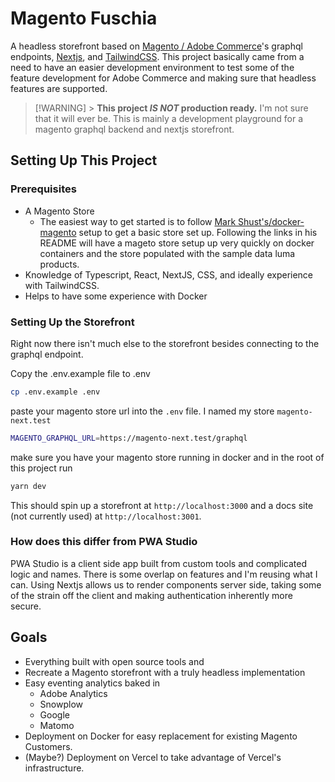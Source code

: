 # Magento Fuschia

A headless storefront based on [Magento / Adobe Commerce](magento)'s graphql endpoints, [Nextjs](nextjs), and [TailwindCSS](tailwlind). This project basically came from a need to have an easier development environment to test some of the feature development for Adobe Commerce and making sure that headless features are supported.

> [!WARNING] > **This project _IS NOT_ production ready.** I'm not sure that it will ever be. This is mainly a development playground for a magento graphql backend and nextjs storefront.

## Setting Up This Project

### Prerequisites

-   A Magento Store
    -   The easiest way to get started is to follow [Mark Shust's/docker-magento](https://github.com/markshust/docker-magento) setup to get a basic store set up. Following the links in his README will have a mageto store setup up very quickly on docker containers and the store populated with the sample data luma products.
-   Knowledge of Typescript, React, NextJS, CSS, and ideally experience with TailwindCSS.
-   Helps to have some experience with Docker

### Setting Up the Storefront

Right now there isn't much else to the storefront besides connecting to the graphql endpoint.

Copy the .env.example file to .env

```bash
cp .env.example .env
```

paste your magento store url into the `.env` file. I named my store `magento-next.test`

```bash
MAGENTO_GRAPHQL_URL=https://magento-next.test/graphql
```

make sure you have your magento store running in docker and in the root of this project run

```bash
yarn dev
```

This should spin up a storefront at `http://localhost:3000` and a docs site (not currently used) at `http://localhost:3001`.

### How does this differ from PWA Studio

PWA Studio is a client side app built from custom tools and complicated logic and names. There is some overlap on features and I'm reusing what I can. Using Nextjs allows us to render components server side, taking some of the strain off the client and making authentication inherently more secure.

## Goals

-   Everything built with open source tools and
-   Recreate a Magento storefront with a truly headless implementation
-   Easy eventing analytics baked in
    -   Adobe Analytics
    -   Snowplow
    -   Google
    -   Matomo
-   Deployment on Docker for easy replacement for existing Magento Customers.
-   (Maybe?) Deployment on Vercel to take advantage of Vercel's infrastructure.

[magento]: https://business.adobe.com/products/magento/magento-commerce.html
[nextjs]: https://nextjs.org/
[tailwind]: https://tailwindcss.com/
[pwa-docs]: https://developer.adobe.com/commerce/pwa-studio/
[adobe-analytics]: https://business.adobe.com/products/analytics/adobe-analytics.html
[snowplow]: https://snowplow.io/
[google-analytics]: https://marketingplatform.google.com/about/analytics/
[matomo]: https://matomo.org/
